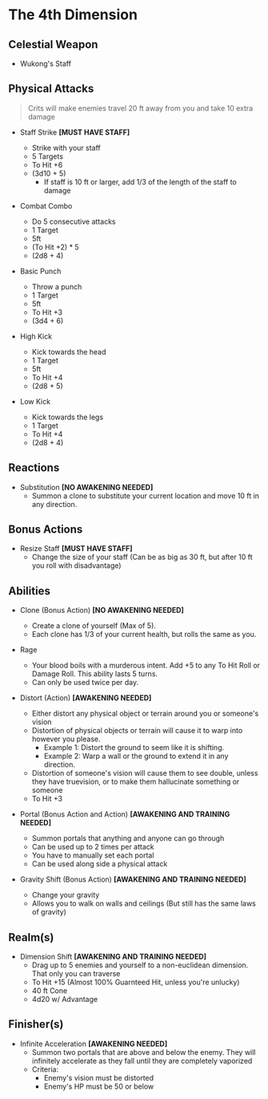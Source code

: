 # The 4th Dimension

## Celestial Weapon
- Wukong's Staff

## Physical Attacks
> Crits will make enemies travel 20 ft away from you and take 10 extra damage

- Staff Strike **[MUST HAVE STAFF]**
    - Strike with your staff
    - 5 Targets
    - To Hit +6
    - (3d10 + 5)
        - If staff is 10 ft or larger, add 1/3 of the length of the staff to damage

- Combat Combo 
    - Do 5 consecutive attacks
    - 1 Target
    - 5ft
    - (To Hit +2) * 5
    - (2d8 + 4)

- Basic Punch
    - Throw a punch
    - 1 Target
    - 5ft
    - To Hit +3
    - (3d4 + 6)

- High Kick
    - Kick towards the head
    - 1 Target
    - 5ft
    - To Hit +4
    - (2d8 + 5)

- Low Kick
    - Kick towards the legs
    - 1 Target
    - To Hit +4
    - (2d8 + 4)

## Reactions
- Substitution **[NO AWAKENING NEEDED]**
    - Summon a clone to substitute your current location and move 10 ft in any direction.

## Bonus Actions
- Resize Staff **[MUST HAVE STAFF]**
    - Change the size of your staff (Can be as big as 30 ft, but after 10 ft you roll with disadvantage)

## Abilities
- Clone (Bonus Action) **[NO AWAKENING NEEDED]**
    - Create a clone of yourself (Max of 5).
    - Each clone has 1/3 of your current health, but rolls the same as you.

- Rage
    - Your blood boils with a murderous intent. Add +5 to any To Hit Roll or Damage Roll. This ability lasts 5 turns.
    - Can only be used twice per day.

- Distort (Action) **[AWAKENING NEEDED]**
    - Either distort any physical object or terrain around you or someone's vision
    - Distortion of physical objects or terrain will cause it to warp into however you please. 
        - Example 1: Distort the ground to seem like it is shifting. 
        - Example 2: Warp a wall or the ground to extend it in any direction.
    - Distortion of someone's vision will cause them to see double, unless they have truevision, or to make them hallucinate something or someone
    - To Hit +3

- Portal (Bonus Action and Action) **[AWAKENING AND TRAINING NEEDED]**
    - Summon portals that anything and anyone can go through
    - Can be used up to 2 times per attack
    - You have to manually set each portal
    - Can be used along side a physical attack

- Gravity Shift (Bonus Action) **[AWAKENING AND TRAINING NEEDED]**
    - Change your gravity
    - Allows you to walk on walls and ceilings (But still has the same laws of gravity)

## Realm(s)
-  Dimension Shift **[AWAKENING AND TRAINING NEEDED]**
    - Drag up to 5 enemies and yourself to a non-euclidean dimension. That only you can traverse
    - To Hit +15 (Almost 100% Guarnteed Hit, unless you're unlucky)
    - 40 ft Cone
    - 4d20 w/ Advantage

## Finisher(s)
- Infinite Acceleration **[AWAKENING NEEDED]**
    - Summon two portals that are above and below the enemy. They will infinitely accelerate as they fall until they are completely vaporized
    - Criteria:
        - Enemy's vision must be distorted
        - Enemy's HP must be 50 or below

